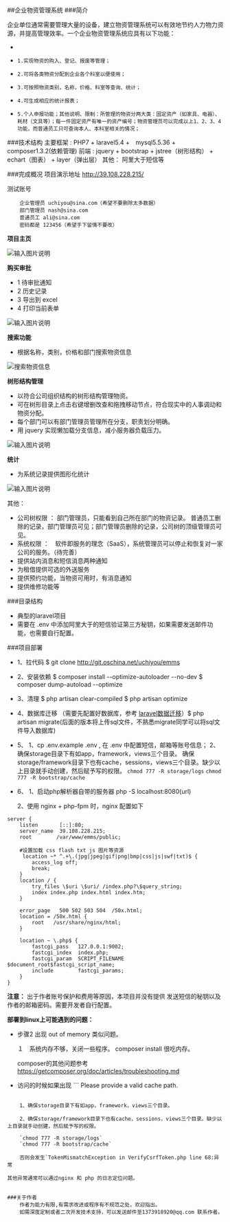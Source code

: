 ##企业物资管理系统
###简介

企业单位通常需要管理大量的设备，建立物资管理系统可以有效地节约人力物力资源，并提高管理效率。一个企业物资管理系统应具有以下功能：

- 
-     1.实现物资的购入、登记、报废等管理；
-     2.可将各类物资分配到企业各个科室以便使用；
-     3.可按照物资类别，名称，价格、科室等查询、统计；
-     4.可生成相应的统计报表；
-     5.个人申报功能；其他说明、限制：所管理的物资分两大类：固定资产（如家具、电器）、耗材（文具等）；每一件固定资产有唯一的资产编号；物资管理员可以完成以上1、2、3、4功能，而普通员工只可查询本人、本科室相关的情况；

###技术结构
    主要框架 : PHP7 + laravel5.4 +　mysql5.5.36 + composer1.3.2(依赖管理)
    前端 : jquery + bootstrap + jstree（树形结构） + echart（图表） + layer（弹出层）
    其他：  阿里大于短信等


###完成概况 
 项目演示地址   http://39.108.228.215/

测试账号

        企业管理员 uchiyou@sina.com（希望不要删除太多数据）
        部门管理员 nash@sina.com
        普通员工 ali@sina.com
        密码都是 123456（希望手下留情不要改）



 **项目主页** 


![输入图片说明](https://git.oschina.net/uploads/images/2017/0430/150209_bee4f761_1030765.gif "在这里输入图片标题")

 **购买审批**  
-    1 待审批通知
-    2 历史记录
-    3 导出到 excel
-    4 打印当前表单

![输入图片说明](https://git.oschina.net/uploads/images/2017/0430/150249_bd6f2d02_1030765.png "在这里输入图片标题")


**搜索功能** 
- 根据名称，类别，价格和部门搜索物资信息

![](https://git.oschina.net/uploads/images/2017/0430/150346_721b67a7_1030765.png "搜索物资信息")


 **树形结构管理** 
- 以符合公司组织结构的树形结构管理物资。
- 可在树形目录上点击右键增删改查和拖拽移动节点，符合现实中的人事调动和物资分配。
- 每个部门可以有部门管理员管理所在分支，职责划分明确。
- 用 jquery 实现懒加载分支信息，减小服务器负载压力。

![输入图片说明](https://git.oschina.net/uploads/images/2017/0430/150546_a378f1f5_1030765.png "在这里输入图片标题")

 **统计** 
- 为系统记录提供图形化统计

![输入图片说明](https://git.oschina.net/uploads/images/2017/0430/150622_1f209bae_1030765.png "预约Top10统计")

其他：

- 公司树权限 ： 部门管理员，只能看到自己所在部门的物资记录。
            普通员工删除的记录，部门管理员可见；部门管理员删除的记录，公司树的顶级管理员可见。
- 系统权限 ：　软件即服务的理念（SaaS），系统管理员可以停止和恢复对一家公司的服务。（待完善）
- 提供站内消息和短信消息两种通知
- 为租借提供可选的外送服务
- 提供预约功能，当物资可用时，有消息通知
- 提供维修功能等

###目录结构

- 典型的laravel项目
- 需要在 .env 中添加阿里大于的短信验证第三方秘钥，如果需要发送邮件功能，也需要自行配置。

###项目部署

- 1、拉代码
        $ git clone http://git.oschina.net/uchiyou/emms
- 2、安装依赖
        $ composer install --optimize-autoloader --no-dev
        $ composer dump-autoload --optimize
- 3、清理
        $ php artisan clear-compiled
        $ php artisan optimize
- 4、数据库迁移 （需要先配置好数据库，参考 [laravel数据迁移](http://d.laravel-china.org/docs/5.4/migrations)）$ php artisan migrate(后面的版本将上传sql文件，不熟悉migrate同学可以将sql文件导入数据库)

- 5、
    1、cp .env.example .env , 在 .env 中配置短信，邮箱等账号信息；
    2、 确保storage目录下有如app，framework，views三个目录。
        确保storage/framework目录下也有cache，sessions，views三个目录。缺少以上目录就手动创建，然后赋予写的权限。
        `chmod 777 -R storage/logs`
        `chmod 777 -R bootstrap/cache` 


- 6、
    1、启动php解析器自带的服务器 
        php -S localhost:8080(url)

    2、使用 nginx + php-fpm 时，nginx 配置如下

```
server {
    listen       [::]:80;
    server_name  39.108.228.215;
    root        /var/www/emms/public;

    #设置加载 css flash txt js 图片等资源
     location ~* ^.+\.(jpg|jpeg|gif|png|bmp|css|js|swf|txt)$ {
        access_log off;
        break;
    }
    location / {
        try_files \$uri \$uri/ /index.php?\$query_string;
        index index.php index.html index.htm;
    }

    error_page   500 502 503 504  /50x.html;
    location = /50x.html {
        root   /usr/share/nginx/html;
    }

    location ~ \.php$ {
        fastcgi_pass   127.0.0.1:9002;
        fastcgi_index  index.php;
        fastcgi_param  SCRIPT_FILENAME  $document_root$fastcgi_script_name;
        include        fastcgi_params;
    }
}
``` 


**注意：** 出于作者账号保护和费用等原因，本项目并没有提供 发送短信的秘钥以及作者的邮箱密码。需要开发者自行配置。

 **部署到linux上可能遇到的问题：**

- 步骤2 出现 out of memory 类似问题。

    １　系统内存不够，关闭一些程序。 composer install 很吃内存。

    composer的其他问题参考 https://getcomposer.org/doc/articles/troubleshooting.md


- 访问的时候如果出现 ```
Please provide a valid cache path.
``` 的异常提示。解决方法：

    1、确保storage目录下有如app，framework，views三个目录。

    2、确保storage/framework目录下也有cache，sessions，views三个目录。缺少以上目录就手动创建，然后赋予写的权限。

    `chmod 777 -R storage/logs`
    `chmod 777 -R bootstrap/cache` 

    否则会发生`TokenMismatchException in VerifyCsrfToken.php line 68:异常

其他异常通常可以通过nginx 和 php 的日志定位问题。 


###关于作者
    作者为能力有限,有需求改进或程序有不规范之处，欢迎指出。
    如需深度定制或者二次开发技术支持，可以发送邮件至1373918920@qq.com 联系作者。
    
